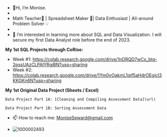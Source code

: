 - 👋Hi, I’m Monise.
- 
- Math Teacher:abacus: | Spreadsheet Maker :ledger:| Data Enthusiast | All-around Problem Solver :bulb:
- 
- 👀 I’m interested in learning more about SQL and Data Visualization. I will secure my first Data Analyst role before the end of 2023.

**My 1st SQL Projects through CoRise:**
-   Week #1: https://colab.research.google.com/drive/1nDRQD7wCx_btq-2pssUAzCLPAlYRgiBN?usp=sharing
-   
    Week #2: https://colab.research.google.com/drive/1Ym0yOakmL1qif5aHdrOEgicI3KKGKn6N?usp=sharing

**My 1st Original Data Project (Sheets / Excel)**
    
    Data Project Part 1A: [Cleaning and Compiling Assessment Data](url)
    
    Data Project Part 1B: Sorting Assessment Data

- 📫 How to reach me: MoniseSeward@gmail.com

- ![1000002493](https://github.com/MLSeward/MLSeward/assets/13891020/5b640565-447c-4210-9344-831f374c9eed)
  
<!---
MLSeward/MLSeward is a ✨ special ✨ repository because its `README.md` (this file) appears on your GitHub profile.
You can click the Preview link to take a look at your changes.
--->
